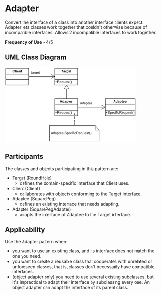 # Adapter

Convert the interface of a class into another interface clients expect. Adapter lets classes work together that couldn't otherwise because of incompatible interfaces. Allows 2 incompatible interfaces to work together.

**Frequency of Use** - 4/5

## UML Class Diagram
![Adapter UML](adapter.gif)

## Participants
The classes and objects participating in this pattern are:
- Target (RoundHole)
  - defines the domain-specific interface that Client uses.
- Client (Client)
  - collaborates with objects conforming to the Target interface.
- Adaptee (SquarePeg)
  - defines an existing interface that needs adapting.
- Adapter (SquarePegAdapter)
  - adapts the interface of Adaptee to the Target interface.

## Applicability
Use the Adapter pattern when:
- you want to use an existing class, and its interface does not match the one you need.
- you want to create a reusable class that cooperates with unrelated or unforeseen classes, that is, classes don't necessarily have compatible interfaces.
- (object adapter only) you need to use several existing subclasses, but it's impractical to adapt their interface by subclassing every one. An object adapter can adapt the interface of its parent class.
